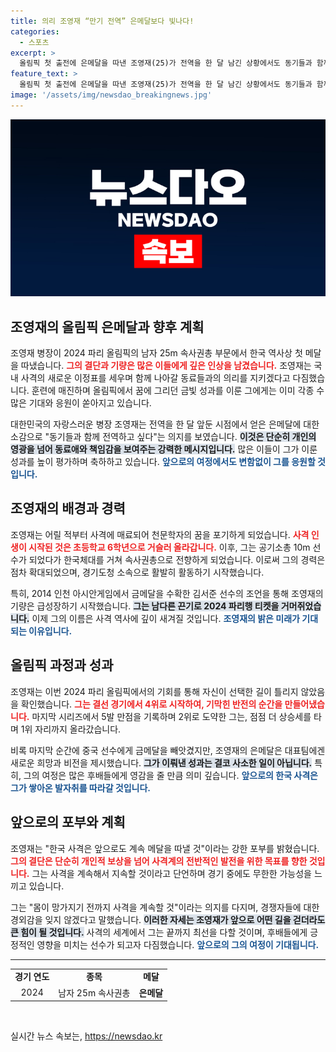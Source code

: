 ```yaml
---
title: 의리 조영재 “만기 전역” 은메달보다 빛나다!
categories:
  - 스포츠
excerpt: >
  올림픽 첫 출전에 은메달을 따낸 조영재(25)가 전역을 한 달 남긴 상황에서도 동기들과 함께 병역 의무를 다하겠다는 뜻을 밝혀 모두를 놀라게 했다! 한국 사격의 새로운 역사를 쓴 그의 열정과 의리는 어떤 다음을 불러올까?
feature_text: >
  올림픽 첫 출전에 은메달을 따낸 조영재(25)가 전역을 한 달 남긴 상황에서도 동기들과 함께 병역 의무를 다하겠다는 뜻을 밝혀 모두를 놀라게 했다! 한국 사격의 새로운 역사를 쓴 그의 열정과 의리는 어떤 다음을 불러올까?
image: '/assets/img/newsdao_breakingnews.jpg'
---
```


<p><img src="/assets/img/newsdao_breakingnews.jpg" alt="ontimetimes 속보" /></p>

<h2 data-ke-size="size26">조영재의 올림픽 은메달과 향후 계획</h2>

<p data-ke-size="size16">조영재 병장이 2024 파리 올림픽의 남자 25m 속사권총 부문에서 한국 역사상 첫 메달을 따냈습니다. <b><span style="color: #ee2323;">그의 결단과 기량은 많은 이들에게 깊은 인상을 남겼습니다.</span></b> 조영재는 국내 사격의 새로운 이정표를 세우며 함께 나아갈 동료들과의 의리를 지키겠다고 다짐했습니다. 훈련에 매진하며 올림픽에서 꿈에 그리던 금빛 성과를 이룬 그에게는 이미 각종 수많은 기대와 응원이 쏟아지고 있습니다.</p>

<p data-ke-size="size16">대한민국의 자랑스러운 병장 조영재는 전역을 한 달 앞둔 시점에서 얻은 은메달에 대한 소감으로 "동기들과 함께 전역하고 싶다"는 의지를 보였습니다. <b><span style="background-color: #21538527;">이것은 단순히 개인의 영광을 넘어 동료애와 책임감을 보여주는 강력한 메시지입니다.</span></b> 많은 이들이 그가 이룬 성과를 높이 평가하며 축하하고 있습니다. <b><span style="color: #1a5490;">앞으로의 여정에서도 변함없이 그를 응원할 것입니다.</span></b></p>

<h2 data-ke-size="size26">조영재의 배경과 경력</h2>

<p data-ke-size="size16">조영재는 어릴 적부터 사격에 매료되어 천문학자의 꿈을 포기하게 되었습니다. <b><span style="color: #ee2323;">사격 인생이 시작된 것은 초등학교 6학년으로 거슬러 올라갑니다.</span></b> 이후, 그는 공기소총 10m 선수가 되었다가 한국체대를 거쳐 속사권총으로 전향하게 되었습니다. 이로써 그의 경력은 점차 확대되었으며, 경기도청 소속으로 활발히 활동하기 시작했습니다.</p>

<p data-ke-size="size16">특히, 2014 인천 아시안게임에서 금메달을 수확한 김서준 선수의 조언을 통해 조영재의 기량은 급성장하기 시작했습니다. <b><span style="background-color: #21538527;">그는 남다른 끈기로 2024 파리행 티켓을 거머쥐었습니다.</span></b> 이제 그의 이름은 사격 역사에 깊이 새겨질 것입니다. <b><span style="color: #1a5490;">조영재의 밝은 미래가 기대되는 이유입니다.</span></b></p>

<h2 data-ke-size="size26">올림픽 과정과 성과</h2>

<p data-ke-size="size16">조영재는 이번 2024 파리 올림픽에서의 기회를 통해 자신이 선택한 길이 틀리지 않았음을 확인했습니다. <b><span style="color: #ee2323;">그는 결선 경기에서 4위로 시작하여, 기막힌 반전의 순간을 만들어냈습니다.</span></b> 마지막 시리즈에서 5발 만점을 기록하며 2위로 도약한 그는, 점점 더 상승세를 타며 1위 자리까지 올라갔습니다.</p>

<p data-ke-size="size16">비록 마지막 순간에 중국 선수에게 금메달을 빼앗겼지만, 조영재의 은메달은 대표팀에겐 새로운 희망과 비전을 제시했습니다. <b><span style="background-color: #21538527;">그가 이뤄낸 성과는 결코 사소한 일이 아닙니다.</span></b> 특히, 그의 여정은 많은 후배들에게 영감을 줄 만큼 의미 깊습니다. <b><span style="color: #1a5490;">앞으로의 한국 사격은 그가 쌓아온 발자취를 따라갈 것입니다.</span></b></p>

<h2 data-ke-size="size26">앞으로의 포부와 계획</h2>

<p data-ke-size="size16">조영재는 "한국 사격은 앞으로도 계속 메달을 따낼 것"이라는 강한 포부를 밝혔습니다. <b><span style="color: #ee2323;">그의 결단은 단순히 개인적 보상을 넘어 사격계의 전반적인 발전을 위한 목표를 향한 것입니다.</span></b> 그는 사격을 계속해서 지속할 것이라고 단언하며 경기 중에도 무한한 가능성을 느끼고 있습니다.</p>

<p data-ke-size="size16">그는 "몸이 망가지기 전까지 사격을 계속할 것"이라는 의지를 다지며, 경쟁자들에 대한 경외감을 잊지 않겠다고 말했습니다. <b><span style="background-color: #21538527;">이러한 자세는 조영재가 앞으로 어떤 길을 걷더라도 큰 힘이 될 것입니다.</span></b> 사격의 세계에서 그는 끝까지 최선을 다할 것이며, 후배들에게 긍정적인 영향을 미치는 선수가 되고자 다짐했습니다. <b><span style="color: #1a5490;">앞으로의 그의 여정이 기대됩니다.</span></b></p>

<hr>

<table style="width: 100%; border-collapse: collapse;">
    <tbody>
        <tr>
            <td style="text-align: center; height: 17px;"><b>경기 연도</b></td>
            <td style="text-align: center; height: 17px;"><b>종목</b></td>
            <td style="text-align: center; height: 17px;"><b>메달</b></td>
        </tr>
        <tr>
            <td style="text-align: center; height: 17px;">2024</td>
            <td style="text-align: center; height: 17px;">남자 25m 속사권총</td>
            <td style="text-align: center; height: 17px;"><b>은메달</b></td>
        </tr>
    </tbody>
</table>

<p data-ke-size="size16">&nbsp;</p>
실시간 뉴스 속보는, <a href="https://newsdao.kr" rel="dofollow">https://newsdao.kr</a>


